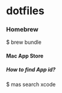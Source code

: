 # dotfiles


### Homebrew

  $ brew bundle


#### Mac App Store

##### How to find App id?

  $ mas search xcode
